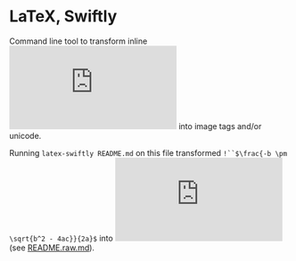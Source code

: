 # LaTeX, Swiftly

Command line tool to transform inline ![\LaTeX](https://latex.codecogs.com/png.latex?%5CLaTeX "\LaTeX") into image tags and/or unicode.

Running `latex-swiftly README.md` on this file transformed `!``$\frac{-b \pm \sqrt{b^2 - 4ac}}{2a}$` into ![\frac{-b \pm \sqrt{b^2 - 4ac}}{2a}](https://latex.codecogs.com/png.latex?%5Cfrac%7B-b%20%5Cpm%20%5Csqrt%7Bb%5E2%20-%204ac%7D%7D%7B2a%7D "\frac{-b \pm \sqrt{b^2 - 4ac}}{2a}") (see [README.raw.md](README.raw.md)).


